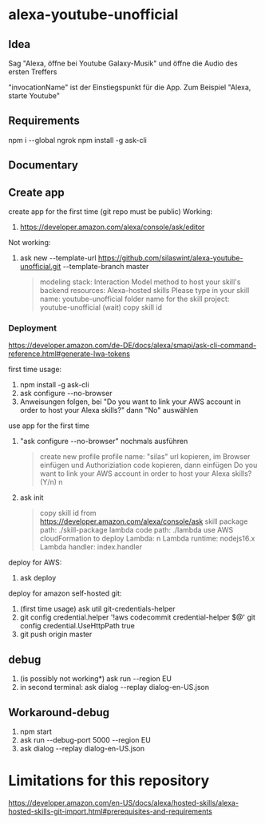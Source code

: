 # alexa-youtube-unofficial

## Idea

Sag "Alexa, öffne bei Youtube Galaxy-Musik" und öffne die Audio des ersten Treffers

"invocationName" ist der Einstiegspunkt für die App. Zum Beispiel "Alexa, starte Youtube"

## Requirements
npm i --global ngrok
npm install -g ask-cli

## Documentary

## Create app
create app for the first time (git repo must be public)
Working:
1. https://developer.amazon.com/alexa/console/ask/editor

Not working:
1. ask new --template-url https://github.com/silaswint/alexa-youtube-unofficial.git --template-branch master
   > modeling stack: Interaction Model
   > method to host your skill's backend resources: Alexa-hosted skills
   > Please type in your skill name: youtube-unofficial
   > folder name for the skill project: youtube-unofficial
   > (wait)
   > copy skill id

### Deployment
https://developer.amazon.com/de-DE/docs/alexa/smapi/ask-cli-command-reference.html#generate-lwa-tokens

first time usage:
1. npm install -g ask-cli
2. ask configure --no-browser
3. Anweisungen folgen, bei "Do you want to link your AWS account in order to host your Alexa skills?" dann "No" auswählen

use app for the first time
1. "ask configure --no-browser" nochmals ausführen
   > create new profile
   > profile name: "silas"
   > url kopieren, im Browser einfügen und Authoriziation code kopieren, dann einfügen
   > Do you want to link your AWS account in order to host your Alexa skills? (Y/n) n
2. ask init
   > copy skill id from https://developer.amazon.com/alexa/console/ask
   > skill package path: ./skill-package
   > lambda code path: ./lambda
   > use AWS cloudFormation to deploy Lambda: n
   > Lambda runtime: nodejs16.x
   > Lambda handler: index.handler

deploy for AWS:
1. ask deploy

deploy for amazon self-hosted git:
1. (first time usage) ask util git-credentials-helper
2. git config credential.helper '!aws codecommit credential-helper $@'
   git config credential.UseHttpPath true
3. git push origin master

## debug
1. (is possibly not working*) ask run --region EU
2. in second terminal: ask dialog --replay dialog-en-US.json

## Workaround-debug
1. npm start
2. ask run --debug-port 5000 --region EU
3. ask dialog --replay dialog-en-US.json


# Limitations for this repository

https://developer.amazon.com/en-US/docs/alexa/hosted-skills/alexa-hosted-skills-git-import.html#prerequisites-and-requirements